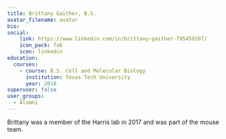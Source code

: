 ```yaml
---
title: Brittany Gaither, B.S.
avatar_filename: avatar
bio: 
social:
    link: https://www.linkedin.com/in/brittany-gaither-795459107/
    icon_pack: fab
    icon: linkedin
education:
  courses:
    - course: B.S. Cell and Molecular Biology
      institution: Texas Tech University
      year: 2018
superuser: false
user_groups:
  - Alumni
---
```

Brittany was a member of the Harris lab in 2017 and was part of the mouse team.

